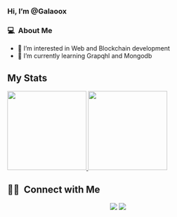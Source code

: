 
### Hi, I’m @Galaoox

### 💻 &nbsp;About Me 

- 👀 I’m interested in Web and Blockchain development
- 🌱 I’m currently learning Grapqhl and Mongodb


<!-- ### 🛠 &nbsp;Tech Stack

- 🌐 &nbsp;
  ![HTML](https://img.shields.io/badge/-HTML-333333?style=flat&logo=HTML5)
  ![CSS](https://img.shields.io/badge/-CSS-333333?style=flat&logo=CSS3&logoColor=1572B6)
  ![JavaScript](https://img.shields.io/badge/-JavaScript-333333?style=flat&logo=javascript)
  ![Bootstrap](https://img.shields.io/badge/-Bootstrap-333333?style=flat&logo=bootstrap&logoColor=563D7C)
  ![Node.js](https://img.shields.io/badge/-Node.js-333333?style=flat&logo=node.js)
  ![React](https://img.shields.io/badge/-React-333333?style=flat&logo=react)
  ![Next.js](https://img.shields.io/badge/-Next.js-333333?style=flat&logo=next.js)
- 🛢 &nbsp;
  ![MongoDB](https://img.shields.io/badge/-MongoDB-333333?style=flat&logo=mongodb)
- ⚙️ &nbsp;
  ![Git](https://img.shields.io/badge/-Git-333333?style=flat&logo=git)
  ![GitHub](https://img.shields.io/badge/-GitHub-333333?style=flat&logo=github)
- 🔧 &nbsp;
  ![Visual Studio Code](https://img.shields.io/badge/-Visual%20Studio%20Code-333333?style=flat&logo=visual-studio-code&logoColor=007ACC) -->


## My Stats
<p>
<a href="https://github.com/AVS1508">
  <img height="180em" src="https://github-readme-stats.vercel.app/api?username=galaoox&show_icons=true&theme=radical" />
  <img height="180em" src="https://github-readme-stats-eight-theta.vercel.app/api/top-langs/?username=galaoox&theme=radical&layout=compact&exclude_lang=java+r" />
</a>
</p>


##  🤝🏻 &nbsp;Connect with Me

<p align="center">
<!--  portafolio  -->
<!-- <a href="#"><img src="https://img.shields.io/badge/-cameronthompson.io-3423A6?style=flat-square&logo=Google-Chrome&logoColor=white"/></a> -->
<!--  linkedin  -->
<a href="https://www.linkedin.com/in/erick-avn/"><img src="https://img.shields.io/badge/-Erick%20Vergara-0077B5?style=flat-square&logo=Linkedin&logoColor=white"/></a>
<!--  email  -->
<a href="mailto:erickandres30@gmail.com"><img src="https://img.shields.io/badge/-erickandres30@gmail.com-D14836?style=flat-square&logo=Gmail&logoColor=white"/></a>

<!--
**cdthomp1/cdthomp1** is a ✨ _special_ ✨ repository because its `README.md` (this file) appears on your GitHub profile.

